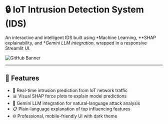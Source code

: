 # 🔒 IoT Intrusion Detection System (IDS)

An interactive and intelligent IDS built using *Machine Learning, **SHAP explainability, and **Gemini LLM integration*, wrapped in a responsive Streamlit UI.

![GitHub Banner](github_banner.png)

---

## 🚀 Features

- 🎯 Real-time intrusion prediction from IoT network traffic
- 📊 Visual SHAP force plots to explain model predictions
- 🧠 Gemini LLM integration for natural-language attack analysis
- 📋 Plain-language explanation of top influencing features
- 🌐 Professional, mobile-friendly UI with dark theme
